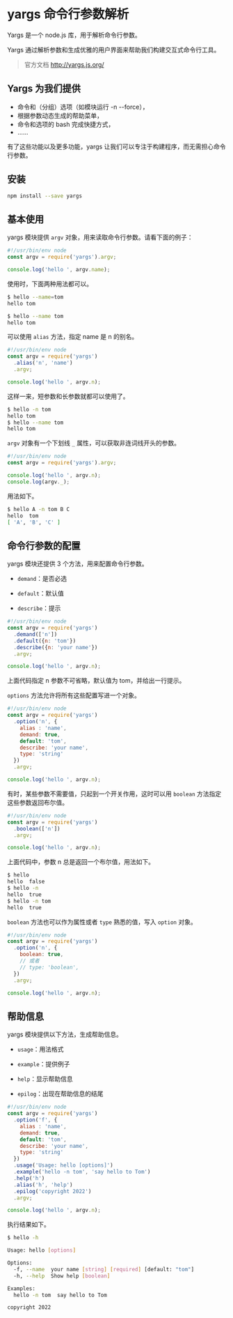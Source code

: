 <!--
 * @Descripttion: 
 * @version: 
 * @Author: qiuxchao
 * @Date: 2022-07-26 16:05:32
 * @LastEditors: qiuxchao
 * @LastEditTime: 2022-07-26 16:26:06
-->
# yargs 命令行参数解析

Yargs 是一个 node.js 库，用于解析命令行参数。

Yargs 通过解析参数和生成优雅的用户界面来帮助我们构建交互式命令行工具。

> 官方文档 <http://yargs.js.org/>

## Yargs 为我们提供

- 命令和（分组）选项（如模块运行 -n --force），
- 根据参数动态生成的帮助菜单，
- 命令和选项的 bash 完成快捷方式，
- ......

有了这些功能以及更多功能，yargs 让我们可以专注于构建程序，而无需担心命令行参数。

## 安装

```bash
npm install --save yargs
```

## 基本使用

yargs 模块提供 `argv` 对象，用来读取命令行参数。请看下面的例子：

```js
#!/usr/bin/env node
const argv = require('yargs').argv;

console.log('hello ', argv.name);
```

使用时，下面两种用法都可以。

```bash
$ hello --name=tom
hello tom

$ hello --name tom
hello tom
```

可以使用 `alias` 方法，指定 name 是 n 的别名。

```js
#!/usr/bin/env node
const argv = require('yargs')
  .alias('n', 'name')
  .argv;

console.log('hello ', argv.n);
```

这样一来，短参数和长参数就都可以使用了。

```bash
$ hello -n tom
hello tom
$ hello --name tom
hello tom
```

`argv` 对象有一个下划线 `_` 属性，可以获取非连词线开头的参数。

```js
#!/usr/bin/env node
const argv = require('yargs').argv;

console.log('hello ', argv.n);
console.log(argv._);
```

用法如下。

```bash
$ hello A -n tom B C
hello  tom
[ 'A', 'B', 'C' ]
```

## 命令行参数的配置

yargs 模块还提供 3 个方法，用来配置命令行参数。

- `demand`：是否必选

- `default`：默认值

- `describe`：提示

```js
#!/usr/bin/env node
const argv = require('yargs')
  .demand(['n'])
  .default({n: 'tom'})
  .describe({n: 'your name'})
  .argv;

console.log('hello ', argv.n);
```

上面代码指定 n 参数不可省略，默认值为 tom，并给出一行提示。

`options` 方法允许将所有这些配置写进一个对象。

```js
#!/usr/bin/env node
const argv = require('yargs')
  .option('n', {
    alias : 'name',
    demand: true,
    default: 'tom',
    describe: 'your name',
    type: 'string'
  })
  .argv;

console.log('hello ', argv.n);
```

有时，某些参数不需要值，只起到一个开关作用，这时可以用 `boolean` 方法指定这些参数返回布尔值。

```js
#!/usr/bin/env node
const argv = require('yargs')
  .boolean(['n'])
  .argv;

console.log('hello ', argv.n);
```

上面代码中，参数 n 总是返回一个布尔值，用法如下。

```bash
$ hello
hello  false
$ hello -n
hello  true
$ hello -n tom
hello  true
```

`boolean` 方法也可以作为属性或者 `type` 熟悉的值，写入 `option` 对象。

```js
#!/usr/bin/env node
const argv = require('yargs')
  .option('n', {
    boolean: true,
    // 或者
    // type: 'boolean',
  })
  .argv;

console.log('hello ', argv.n);
```

## 帮助信息

yargs 模块提供以下方法，生成帮助信息。

- `usage`：用法格式

- `example`：提供例子

- `help`：显示帮助信息

- `epilog`：出现在帮助信息的结尾

```js
#!/usr/bin/env node
const argv = require('yargs')
  .option('f', {
    alias : 'name',
    demand: true,
    default: 'tom',
    describe: 'your name',
    type: 'string'
  })
  .usage('Usage: hello [options]')
  .example('hello -n tom', 'say hello to Tom')
  .help('h')
  .alias('h', 'help')
  .epilog('copyright 2022')
  .argv;

console.log('hello ', argv.n);
```

执行结果如下。

```bash
$ hello -h

Usage: hello [options]

Options:
  -f, --name  your name [string] [required] [default: "tom"]
  -h, --help  Show help [boolean]

Examples:
  hello -n tom  say hello to Tom

copyright 2022
```
